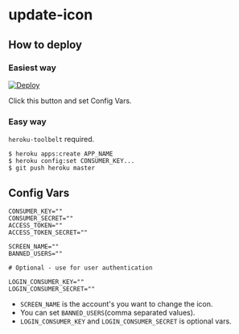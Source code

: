 update-icon
===========

## How to deploy
### Easiest way
[![Deploy](https://www.herokucdn.com/deploy/button.svg)](https://heroku.com/deploy)

Click this button and set Config Vars.

### Easy way
`heroku-toolbelt` required.

```
$ heroku apps:create APP_NAME
$ heroku config:set CONSUMER_KEY...
$ git push heroku master
```

## Config Vars

```
CONSUMER_KEY=""
CONSUMER_SECRET=""
ACCESS_TOKEN=""
ACCESS_TOKEN_SECRET=""

SCREEN_NAME=""
BANNED_USERS=""

# Optional - use for user authentication

LOGIN_CONSUMER_KEY=""
LOGIN_CONSUMER_SECRET=""
```

- `SCREEN_NAME` is the account's you want to change the icon.
- You can set `BANNED_USERS`(comma separated values).
- `LOGIN_CONSUMER_KEY` and `LOGIN_CONSUMER_SECRET` is optional vars.
